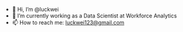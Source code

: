 - 👋 Hi, I’m @luckwei
- 🌱 I’m currently working as a Data Scientist at Workforce Analytics
- 📫 How to reach me: luckwei123@gmail.com

<!---
luckwei/luckwei is a ✨ special ✨ repository because its `README.md` (this file) appears on your GitHub profile.
You can click the Preview link to take a look at your changes.
--->
